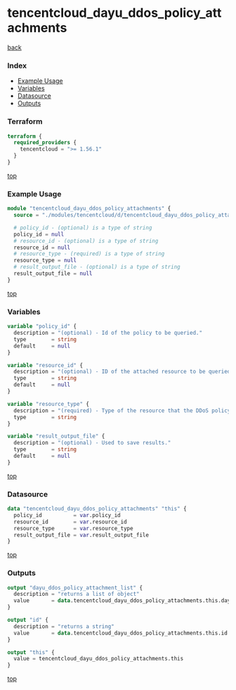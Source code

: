 # tencentcloud_dayu_ddos_policy_attachments

[back](../tencentcloud.md)

### Index

- [Example Usage](#example-usage)
- [Variables](#variables)
- [Datasource](#datasource)
- [Outputs](#outputs)

### Terraform

```terraform
terraform {
  required_providers {
    tencentcloud = ">= 1.56.1"
  }
}
```

[top](#index)

### Example Usage

```terraform
module "tencentcloud_dayu_ddos_policy_attachments" {
  source = "./modules/tencentcloud/d/tencentcloud_dayu_ddos_policy_attachments"

  # policy_id - (optional) is a type of string
  policy_id = null
  # resource_id - (optional) is a type of string
  resource_id = null
  # resource_type - (required) is a type of string
  resource_type = null
  # result_output_file - (optional) is a type of string
  result_output_file = null
}
```

[top](#index)

### Variables

```terraform
variable "policy_id" {
  description = "(optional) - Id of the policy to be queried."
  type        = string
  default     = null
}

variable "resource_id" {
  description = "(optional) - ID of the attached resource to be queried."
  type        = string
  default     = null
}

variable "resource_type" {
  description = "(required) - Type of the resource that the DDoS policy works for, valid values are `bgpip`, `bgp`, `bgp-multip` and `net`."
  type        = string
}

variable "result_output_file" {
  description = "(optional) - Used to save results."
  type        = string
  default     = null
}
```

[top](#index)

### Datasource

```terraform
data "tencentcloud_dayu_ddos_policy_attachments" "this" {
  policy_id          = var.policy_id
  resource_id        = var.resource_id
  resource_type      = var.resource_type
  result_output_file = var.result_output_file
}
```

[top](#index)

### Outputs

```terraform
output "dayu_ddos_policy_attachment_list" {
  description = "returns a list of object"
  value       = data.tencentcloud_dayu_ddos_policy_attachments.this.dayu_ddos_policy_attachment_list
}

output "id" {
  description = "returns a string"
  value       = data.tencentcloud_dayu_ddos_policy_attachments.this.id
}

output "this" {
  value = tencentcloud_dayu_ddos_policy_attachments.this
}
```

[top](#index)